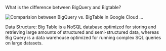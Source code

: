 
What is the difference between BigQuery and Bigtable?

![Comparision between BigQuery vs. BigTable in Google Cloud ...](https://encrypted-tbn0.gstatic.com/images?q=tbn:ANd9GcT7llicmLwefhNaaavJ1vZCiMrBOxqqW_E_P6Su0VudNg&s)

Data Structure: Big Table is a NoSQL database optimized for storing and retrieving large amounts of structured and semi-structured data, whereas Big Query is a data warehouse optimized for running complex SQL queries on large datasets.